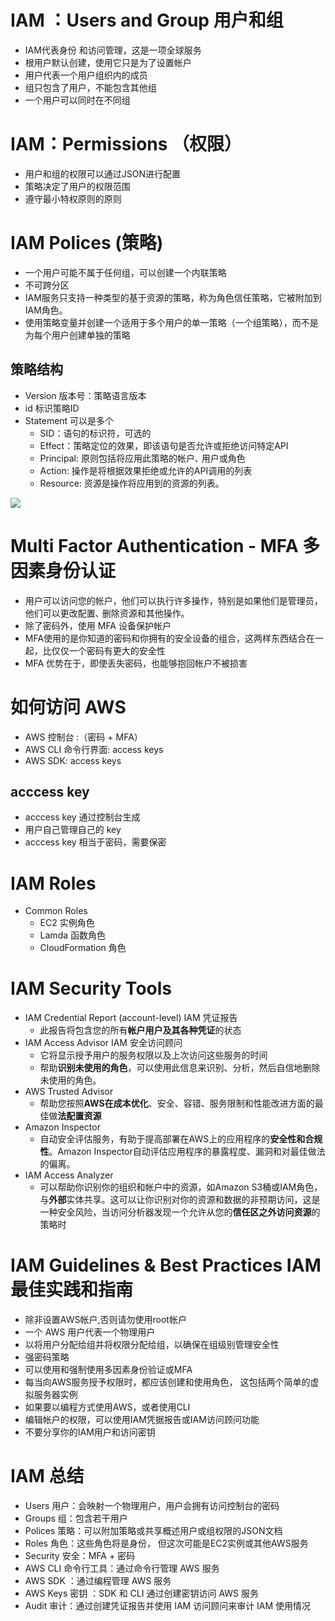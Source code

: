 # IAM ：Users and Group 用户和组

- IAM代表身份 和访问管理，这是一项全球服务
- 根用户默认创建，使用它只是为了设置帐户
- 用户代表一个用户组织内的成员
- 组只包含了用户，不能包含其他组
- 一个用户可以同时在不同组

# IAM：Permissions （权限）

- 用户和组的权限可以通过JSON进行配置
- 策略决定了用户的权限范围
- 遵守最小特权原则的原则

# IAM Polices (策略)

- 一个用户可能不属于任何组，可以创建一个内联策略
- 不可跨分区
- IAM服务只支持一种类型的基于资源的策略，称为角色信任策略，它被附加到IAM角色。
- 使用策略变量并创建一个适用于多个用户的单一策略（一个组策略），而不是为每个用户创建单独的策略


## 策略结构

- Version 版本号：策略语言版本
- id 标识策略ID
- Statement 可以是多个
	- SID：语句的标识符，可选的
	- Effect：策略定位的效果，即该语句是否允许或拒绝访问特定API
	- Principal: 原则包括将应用此策略的帐户､ 用户或角色
	- Action: 操作是将根据效果拒绝或允许的API调用的列表
	- Resource: 资源是操作将应用到的资源的列表｡

![](https://mynoteimage.oss-cn-beijing.aliyuncs.com/2023-05-08-084504.png)


# Multi Factor Authentication - MFA 多因素身份认证

- 用户可以访问您的帐户，他们可以执行许多操作，特别是如果他们是管理员，他们可以更改配置､ 删除资源和其他操作｡
- 除了密码外，使用 MFA 设备保护帐户
- MFA使用的是你知道的密码和你拥有的安全设备的组合，这两样东西结合在一起，比仅仅一个密码有更大的安全性
- MFA 优势在于，即使丢失密码，也能够抱回帐户不被损害

# 如何访问 AWS

- AWS 控制台 :（密码 + MFA）
- AWS CLI 命令行界面: access keys
- AWS SDK: access keys

##  acccess key

- acccess key 通过控制台生成
- 用户自己管理自己的 key
- acccess key 相当于密码，需要保密


# IAM Roles 

- Common Roles 
	- EC2 实例角色
	- Lamda 函数角色
	- CloudFormation 角色

# IAM Security Tools 

- IAM Credential Report (account-level) IAM 凭证报告
	- 此报告将包含您的所有**帐户用户及其各种凭证**的状态 
- IAM Access Advisor IAM 安全访问顾问
	- 它将显示授予用户的服务权限以及上次访问这些服务的时间
	- 帮助**识别未使用的角色**，可以使用此信息来识别、分析，然后自信地删除未使用的角色。
- AWS Trusted Advisor
	- 帮助您按照**AWS在成本优化**、安全、容错、服务限制和性能改进方面的最佳做**法配置资源**
- Amazon Inspector
	- 自动安全评估服务，有助于提高部署在AWS上的应用程序的**安全性和合规性**。Amazon Inspector自动评估应用程序的暴露程度、漏洞和对最佳做法的偏离。
- IAM Access Analyzer
	- 可以帮助你识别你的组织和帐户中的资源，如Amazon S3桶或IAM角色，与**外部**实体共享。这可以让你识别对你的资源和数据的非预期访问，这是一种安全风险，当访问分析器发现一个允许从您的**信任区之外访问资源**的策略时

# IAM Guidelines & Best Practices IAM最佳实践和指南

- 除非设置AWS帐户,否则请勿使用root帐户
- 一个 AWS 用户代表一个物理用户
- 以将用户分配给组并将权限分配给组，以确保在组级别管理安全性
- 强密码策略
- 可以使用和强制使用多因素身份验证或MFA
- 每当向AWS服务授予权限时，都应该创建和使用角色， 这包括两个简单的虚拟服务器实例
- 如果要以编程方式使用AWS，或者使用CLI
- 编辑帐户的权限，可以使用IAM凭据报告或IAM访问顾问功能
- 不要分享你的IAM用户和访问密钥

# IAM 总结

- Users 用户：会映射一个物理用户，用户会拥有访问控制台的密码
- Groups 组：包含若干用户
- Polices 策略：可以附加策略或共享概述用户或组权限的JSON文档
- Roles 角色：这些角色将是身份， 但这次可能是EC2实例或其他AWS服务
- Security 安全：MFA + 密码
- AWS CLI 命令行工具：通过命令行管理 AWS 服务
- AWS SDK ：通过编程管理 AWS 服务
- AWS Keys 密钥 ：SDK 和 CLI 通过创建密钥访问 AWS 服务
- Audit 审计：通过创建凭证报告并使用 IAM 访问顾问来审计 IAM 使用情况